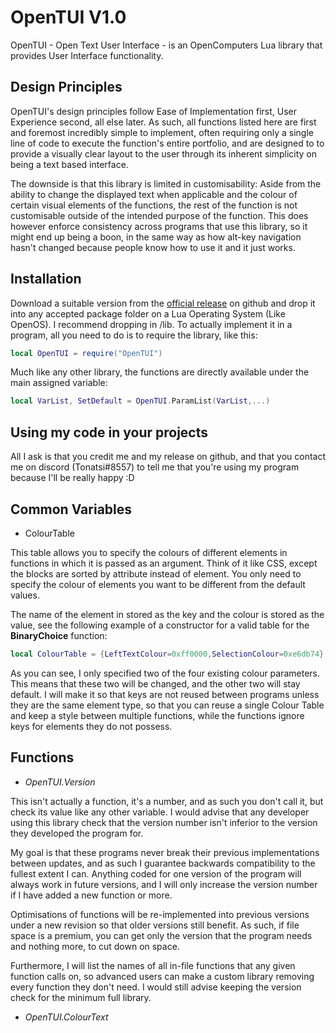 # OpenTUI V1.0

OpenTUI - Open Text User Interface - is an OpenComputers Lua library that provides User Interface functionality.

## Design Principles

OpenTUI's design principles follow Ease of Implementation first, User Experience second, all else later. As such, all functions listed here are first and foremost incredibly simple to implement, often requiring only a single line of code to execute the function's entire portfolio, and are designed to to provide a visually clear layout to the user through its inherent simplicity on being a text based interface.

The downside is that this library is limited in customisability: Aside from the ability to change the displayed text when applicable and the colour of certain visual elements of the functions, the rest of the function is not customisable outside of the intended purpose of the function. This does however enforce consistency across programs that use this library, so it might end up being a boon, in the same way as how alt-key navigation hasn't changed because people know how to use it and it just works.

## Installation

Download a suitable version from the [official release](https://github.com/GlobalEmpire/OC-Programs/blob/master/Programs/OpenTUI/OpenTUI.lua) on github and drop it into any accepted package folder on a Lua Operating System (Like OpenOS). I recommend dropping in /lib. To actually implement it in a program, all you need to do is to require the library, like this:

```lua
local OpenTUI = require("OpenTUI")
```

Much like any other library, the functions are directly available under the main assigned variable:

```lua
local VarList, SetDefault = OpenTUI.ParamList(VarList,...)
```

## Using my code in your projects

All I ask is that you credit me and my release on github, and that you contact me on discord (Tonatsi#8557) to tell me that you're using my program because I'll be really happy :D

## Common Variables

* ColourTable

This table allows you to specify the colours of different elements in functions in which it is passed as an argument. Think of it like CSS, except the blocks are sorted by attribute instead of element. You only need to specify the colour of elements you want to be different from the default values.

The name of the element in stored as the key and the colour is stored as the value, see the following example of a constructor for a valid table for the **BinaryChoice** function:

```lua
local ColourTable = {LeftTextColour=0xff0000,SelectionColour=0xe6db74}
```
As you can see, I only specified two of the four existing colour parameters. This means that these two will be changed, and the other two will stay default.
I will make it so that keys are not reused between programs unless they are the same element type, so that you can reuse a single Colour Table and keep a style between multiple functions, while the functions ignore keys for elements they do not possess.

## Functions

* *OpenTUI.Version*

This isn't actually a function, it's a number, and as such you don't call it, but check its value like any other variable. I would advise that any developer using this library check that the version number isn't inferior to the version they developed the program for. 

My goal is that these programs never break their previous implementations between updates, and as such I guarantee backwards compatibility to the fullest extent I can. Anything coded for one version of the program will always work in future versions, and I will only increase the version number if I have added a new function or more. 

Optimisations of functions will be re-implemented into previous versions under a new revision so that older versions still benefit. As such, if file space is a premium, you can get only the version that the program needs and nothing more, to cut down on space.

Furthermore, I will list the names of all in-file functions that any given function calls on, so advanced users can make a custom library removing every function they don't need. I would still advise keeping the version check for the minimum full library.

* *OpenTUI.ColourText*
